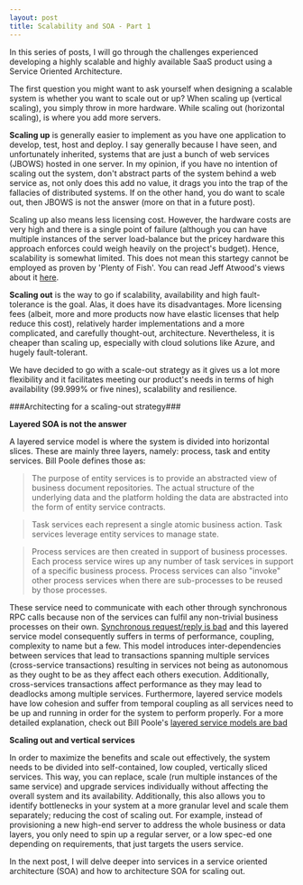 ```yaml
---
layout: post
title: Scalability and SOA - Part 1
---
```


In this series of posts, I will go through the challenges experienced developing a highly scalable and highly available SaaS product using a Service Oriented Architecture. 

The first question you might want to ask yourself when designing a scalable system is whether you want to scale out or up? When scaling up (vertical scaling), you simply throw in more hardware. While scaling out (horizontal scaling), is where you add more servers. 

**Scaling up** is generally easier to implement as you have one application to develop, test, host and deploy. I say generally because I have seen, and unfortunately inherited, systems that are just a bunch of web services (JBOWS) hosted in one server. In my opinion, if you have no intention of scaling out the system, don't abstract parts of the system behind a web service as, not only does this add no value, it drags you into the trap of the fallacies of distributed systems. If on the other hand, you do want to scale out, then JBOWS is not the answer (more on that in a future post). 

Scaling up also means less licensing cost. However, the hardware costs are very high and there is a single point of failure (although you can have multiple instances of the server load-balance but the pricey hardware this approach enforces could weigh heavily on the project's budget). Hence, scalability is somewhat limited. This does not mean this startegy cannot be employed as proven by 'Plenty of Fish'. You can read Jeff Atwood's views about it [here](http://blog.codinghorror.com/my-scaling-hero/).

**Scaling out** is the way to go if scalability, availability and high fault-tolerance is the goal. Alas, it does have its disadvantages. More licensing fees (albeit, more and more products now have elastic licenses that help reduce this cost), relatively harder implementations and a more complicated, and carefully thought-out, architecture. Nevertheless, it is cheaper than scaling up, especially with cloud solutions like Azure, and hugely fault-tolerant.

We have decided to go with a scale-out strategy as it gives us a lot more flexibility and it facilitates meeting our product's needs in terms of high availability (99.999% or five nines), scalability and resilience. 

###Architecting for a scaling-out strategy###

**Layered SOA is not the answer**

A layered service model is where the system is divided into horizontal slices. These are mainly three layers, namely: process, task and entity services. Bill Poole defines those as:

>The purpose of entity services is to provide an abstracted view of business document repositories. The actual structure of the underlying data and the platform holding the data are abstracted into the form of entity service contracts.

>Task services each represent a single atomic business action. Task services leverage entity services to manage state.

>Process services are then created in support of business processes. Each process service wires up any number of task services in support of a specific business process. Process services can also "invoke" other process services when there are sub-processes to be reused by those processes.

These service need to communicate with each other through synchronous RPC calls because non of the services can fulfil any non-trivial business processes on their own. [Synchronous request/reply is bad](http://bill-poole.blogspot.co.uk/2008/03/synchronous-requestreply-is-bad.html) and this layered service model consequently suffers in terms of performance, coupling, complexity to name but a few. This model introduces inter-dependencies between services that lead to transactions spanning multiple services (cross-service transactions) resulting in services not being as autonomous as they ought to be as they affect each others execution.  Additionally, cross-services transactions affect performance as they may lead to deadlocks among multiple services. Furthermore, layered service models have low cohesion and suffer from temporal coupling as all services need to be up and running in order for the system to perform properly. For a more detailed explanation, check out Bill Poole's [layered service models are bad](http://bill-poole.blogspot.co.uk/2008/05/layered-service-models-are-bad.html)

**Scaling out and vertical services**

In order to maximize the benefits and scale out effectively, the system needs to be divided into self-contained, low coupled, vertically sliced services. This way, you can replace, scale (run multiple instances of the same service) and upgrade services individually without affecting the overall system and its availability. Additionally, this also allows you to identify bottlenecks in your system at a more granular level and scale them separately; reducing the cost of scaling out. For example, instead of provisioning a new high-end server to address the whole business or data layers, you only need to spin up a regular server, or a low spec-ed one depending on requirements, that just targets the users service. 

In the next post, I will delve deeper into services in a service oriented architecture (SOA) and how to architecture SOA for scaling out.
 